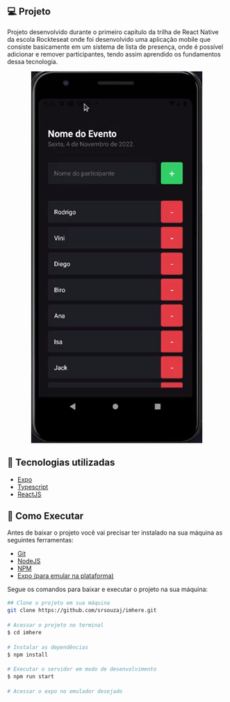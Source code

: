 ## **💻** Projeto
Projeto desenvolvido durante o primeiro capítulo da trilha de React Native da escola Rockteseat onde foi desenvolvido uma aplicação mobile que consiste basicamente em um  sistema de lista de presença, onde é possível adicionar e remover participantes, tendo assim aprendido os fundamentos dessa tecnologia.

<p align="center">
  <img alt="background" src=".github/background.png" />
</p>

## 🚀 Tecnologias utilizadas

- [Expo](https://expo.dev/)
- [Typescript](https://www.typescriptlang.org/)
- [ReactJS](https://pt-br.reactjs.org/)

## **🚀** Como Executar

Antes de baixar o projeto você vai precisar ter instalado na sua máquina as seguintes ferramentas:

- [Git](https://git-scm.com/)
- [NodeJS](https://nodejs.org/en/)
- [NPM](https://www.npmjs.com/)
- [Expo (para emular na plataforma)](https://expo.dev/)

Segue os comandos para baixar e executar o projeto na sua máquina:

```bash
## Clone o projeto em sua máquina
git clone https://github.com/srsouzaj/imhere.git

# Acessar o projeto no terminal
$ cd imhere

# Instalar as dependências
$ npm install

# Executar o servidor em modo de desenvolvimento
$ npm run start

# Acessar o expo no emulador desejado
```